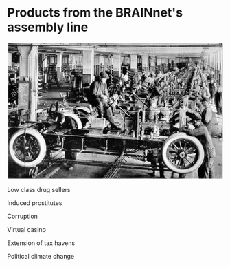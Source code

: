 # Products from the BRAINnet's assembly line 

![Car's assembly line](1923-automobile-fabbrica-di-automobili-sulla-linea-di-assemblaggio-finale-di-new-york-cmt08n.jpg)

Low class drug sellers

Induced prostitutes

Corruption



Virtual casino

Extension of tax havens

Political climate change

